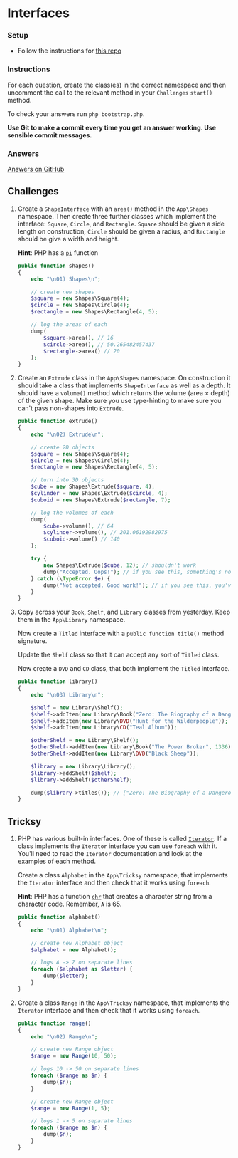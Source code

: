 # Interfaces

### Setup

- Follow the instructions for [this repo](https://github.com/develop-me/bootcamp--week-06--interfaces-base)

### Instructions

For each question, create the class(es) in the correct namespace and then uncomment the call to the relevant method in your `Challenges` `start()` method.

To check your answers run `php bootstrap.php`.

**Use Git to make a commit every time you get an answer working. Use sensible commit messages.**

### Answers

[Answers on GitHub](https://github.com/develop-me/bootcamp--week-06--php/blob/master/challenges/08-interfaces/answers)

## Challenges

1) Create a `ShapeInterface` with an `area()` method in the `App\Shapes` namespace. Then create three further classes which implement the interface: `Square`, `Circle`, and `Rectangle`. `Square` should be given a side length on construction, `Circle` should be given a radius, and `Rectangle` should be give a width and height.

    **Hint**: PHP has a [`pi`](http://php.net/manual/en/function.pi.php) function


    ```php
    public function shapes()
    {
        echo "\n01) Shapes\n";

        // create new shapes
        $square = new Shapes\Square(4);
        $circle = new Shapes\Circle(4);
        $rectangle = new Shapes\Rectangle(4, 5);

        // log the areas of each
        dump(
            $square->area(), // 16
            $circle->area(), // 50.265482457437
            $rectangle->area() // 20
        );
    }
    ```

1) Create an `Extrude` class in the `App\Shapes` namespace. On construction it should take a class that implements `ShapeInterface` as well as a depth. It should have a `volume()` method which returns the volume (area &times; depth) of the given shape. Make sure you use type-hinting to make sure you can't pass non-shapes into `Extrude`.

    ```php
    public function extrude()
    {
        echo "\n02) Extrude\n";

        // create 2D objects
        $square = new Shapes\Square(4);
        $circle = new Shapes\Circle(4);
        $rectangle = new Shapes\Rectangle(4, 5);

        // turn into 3D objects
        $cube = new Shapes\Extrude($square, 4);
        $cylinder = new Shapes\Extrude($circle, 4);
        $cuboid = new Shapes\Extrude($rectangle, 7);

        // log the volumes of each
        dump(
            $cube->volume(), // 64
            $cylinder->volume(), // 201.06192982975
            $cuboid->volume() // 140
        );

        try {
            new Shapes\Extrude($cube, 12); // shouldn't work
            dump("Accepted. Oops!"); // if you see this, something's not right
        } catch (\TypeError $e) {
            dump("Not accepted. Good work!"); // if you see this, you've done it right
        }
    }
    ```

1) Copy across your `Book`, `Shelf`, and `Library` classes from yesterday. Keep them in the `App\Library` namespace.

    Now create a `Titled` interface with a `public function title()` method signature.

    Update the `Shelf` class so that it can accept any sort of `Titled` class.

    Now create a `DVD` and `CD` class, that both implement the `Titled` interface.


    ```php
    public function library()
    {
        echo "\n03) Library\n";

        $shelf = new Library\Shelf();
        $shelf->addItem(new Library\Book("Zero: The Biography of a Dangerous Idea", 256));
        $shelf->addItem(new Library\DVD("Hunt for the Wilderpeople"));
        $shelf->addItem(new Library\CD("Teal Album"));

        $otherShelf = new Library\Shelf();
        $otherShelf->addItem(new Library\Book("The Power Broker", 1336));
        $otherShelf->addItem(new Library\DVD("Black Sheep"));

        $library = new Library\Library();
        $library->addShelf($shelf);
        $library->addShelf($otherShelf);

        dump($library->titles()); // ["Zero: The Biography of a Dangerous Idea", "Hunt for the Wilderpeople", "Teal Album", "The Power Broker", "Black Sheep"]
    }
    ```


## Tricksy

1) PHP has various built-in interfaces. One of these is called [`Iterator`](http://php.net/manual/en/class.iterator.php). If a class implements the `Iterator` interface you can use `foreach` with it. You'll need to read the `Iterator` documentation and look at the examples of each method.

    Create a class `Alphabet` in the `App\Tricksy` namespace, that implements the `Iterator` interface and then check that it works using `foreach`.

    **Hint**: PHP has a function [`chr`](http://php.net/manual/en/function.chr.php) that creates a character string from a character code. Remember, `A` is 65.

    ```php
    public function alphabet()
    {
        echo "\n01) Alphabet\n";

        // create new Alphabet object
        $alphabet = new Alphabet();

        // logs A -> Z on separate lines
        foreach ($alphabet as $letter) {
            dump($letter);
        }
    }
    ```

1) Create a class `Range` in the `App\Tricksy` namespace, that implements the `Iterator` interface and then check that it works using `foreach`.

    ```php
    public function range()
    {
        echo "\n02) Range\n";

        // create new Range object
        $range = new Range(10, 50);

        // logs 10 -> 50 on separate lines
        foreach ($range as $n) {
            dump($n);
        }

        // create new Range object
        $range = new Range(1, 5);

        // logs 1 -> 5 on separate lines
        foreach ($range as $n) {
            dump($n);
        }
    }
    ```
